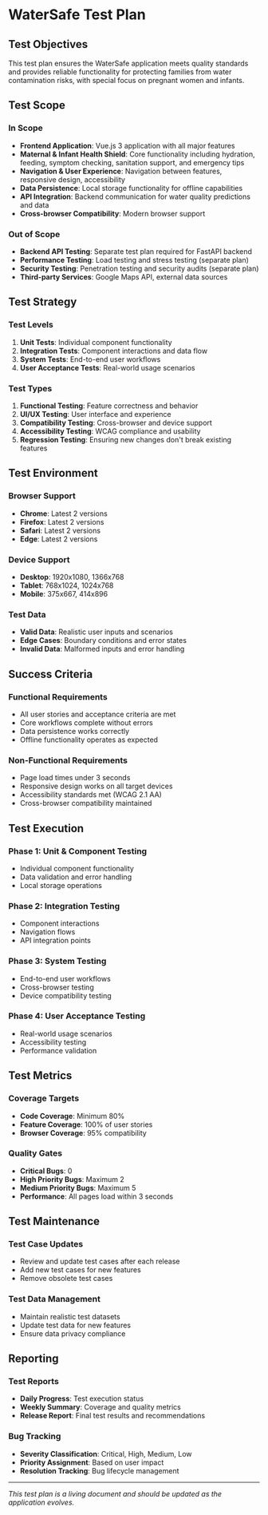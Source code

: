 # WaterSafe Test Plan

## Test Objectives

This test plan ensures the WaterSafe application meets quality standards and provides reliable functionality for protecting families from water contamination risks, with special focus on pregnant women and infants.

## Test Scope

### In Scope
- **Frontend Application**: Vue.js 3 application with all major features
- **Maternal & Infant Health Shield**: Core functionality including hydration, feeding, symptom checking, sanitation support, and emergency tips
- **Navigation & User Experience**: Navigation between features, responsive design, accessibility
- **Data Persistence**: Local storage functionality for offline capabilities
- **API Integration**: Backend communication for water quality predictions and data
- **Cross-browser Compatibility**: Modern browser support

### Out of Scope
- **Backend API Testing**: Separate test plan required for FastAPI backend
- **Performance Testing**: Load testing and stress testing (separate plan)
- **Security Testing**: Penetration testing and security audits (separate plan)
- **Third-party Services**: Google Maps API, external data sources

## Test Strategy

### Test Levels
1. **Unit Tests**: Individual component functionality
2. **Integration Tests**: Component interactions and data flow
3. **System Tests**: End-to-end user workflows
4. **User Acceptance Tests**: Real-world usage scenarios

### Test Types
1. **Functional Testing**: Feature correctness and behavior
2. **UI/UX Testing**: User interface and experience
3. **Compatibility Testing**: Cross-browser and device support
4. **Accessibility Testing**: WCAG compliance and usability
5. **Regression Testing**: Ensuring new changes don't break existing features

## Test Environment

### Browser Support
- **Chrome**: Latest 2 versions
- **Firefox**: Latest 2 versions
- **Safari**: Latest 2 versions
- **Edge**: Latest 2 versions

### Device Support
- **Desktop**: 1920x1080, 1366x768
- **Tablet**: 768x1024, 1024x768
- **Mobile**: 375x667, 414x896

### Test Data
- **Valid Data**: Realistic user inputs and scenarios
- **Edge Cases**: Boundary conditions and error states
- **Invalid Data**: Malformed inputs and error handling

## Success Criteria

### Functional Requirements
- All user stories and acceptance criteria are met
- Core workflows complete without errors
- Data persistence works correctly
- Offline functionality operates as expected

### Non-Functional Requirements
- Page load times under 3 seconds
- Responsive design works on all target devices
- Accessibility standards met (WCAG 2.1 AA)
- Cross-browser compatibility maintained

## Test Execution

### Phase 1: Unit & Component Testing
- Individual component functionality
- Data validation and error handling
- Local storage operations

### Phase 2: Integration Testing
- Component interactions
- Navigation flows
- API integration points

### Phase 3: System Testing
- End-to-end user workflows
- Cross-browser testing
- Device compatibility testing

### Phase 4: User Acceptance Testing
- Real-world usage scenarios
- Accessibility testing
- Performance validation

## Test Metrics

### Coverage Targets
- **Code Coverage**: Minimum 80%
- **Feature Coverage**: 100% of user stories
- **Browser Coverage**: 95% compatibility

### Quality Gates
- **Critical Bugs**: 0
- **High Priority Bugs**: Maximum 2
- **Medium Priority Bugs**: Maximum 5
- **Performance**: All pages load within 3 seconds

## Test Maintenance

### Test Case Updates
- Review and update test cases after each release
- Add new test cases for new features
- Remove obsolete test cases

### Test Data Management
- Maintain realistic test datasets
- Update test data for new features
- Ensure data privacy compliance

## Reporting

### Test Reports
- **Daily Progress**: Test execution status
- **Weekly Summary**: Coverage and quality metrics
- **Release Report**: Final test results and recommendations

### Bug Tracking
- **Severity Classification**: Critical, High, Medium, Low
- **Priority Assignment**: Based on user impact
- **Resolution Tracking**: Bug lifecycle management

---

*This test plan is a living document and should be updated as the application evolves.*
